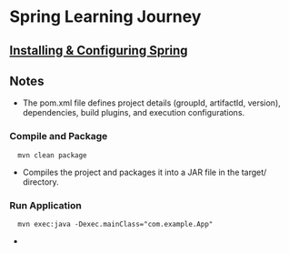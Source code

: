 # Spring Learning Journey

## [Installing & Configuring Spring](https://medium.com/@xjfreddie/creating-a-maven-project-in-vscode-1f7de148ee55)


## Notes

- The pom.xml file defines project details (groupId, artifactId, version), dependencies, build plugins, and execution configurations.


### Compile and Package
```
  mvn clean package
```
- Compiles the project and packages it into a JAR file in the target/ directory.


### Run Application
```
  mvn exec:java -Dexec.mainClass="com.example.App"
```
- 




